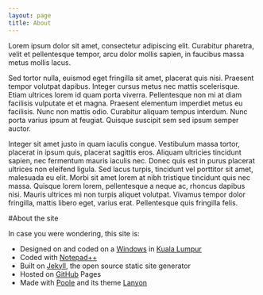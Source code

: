 ```yaml
---
layout: page
title: About
---
```


<p class="message">
  Lorem ipsum dolor sit amet, consectetur adipiscing elit. Curabitur pharetra, velit et pellentesque tempor, arcu dolor mollis sapien, in faucibus massa metus mollis lacus.
</p>

Sed tortor nulla, euismod eget fringilla sit amet, placerat quis nisi. Praesent tempor volutpat dapibus. Integer cursus metus nec mattis scelerisque. Etiam ultrices lorem id quam porta viverra. Pellentesque non mi at diam facilisis vulputate et et magna. Praesent elementum imperdiet metus eu facilisis. Nunc non mattis odio. Curabitur aliquam tempus interdum. Nunc porta varius ipsum at feugiat. Quisque suscipit sem sed ipsum semper auctor.

Integer sit amet justo in quam iaculis congue. Vestibulum massa tortor, placerat in ipsum quis, placerat sagittis eros. Aliquam ultricies tincidunt sapien, nec fermentum mauris iaculis nec. Donec quis est in purus placerat ultrices non eleifend ligula. Sed lacus turpis, tincidunt vel porttitor sit amet, malesuada eu elit. Morbi sit amet lorem at nibh tristique tincidunt quis nec massa. Quisque lorem lorem, pellentesque a neque ac, rhoncus dapibus nisi. Mauris ultrices mi non turpis aliquet volutpat. Vivamus tempor dolor fringilla, mattis libero eget, varius erat. Pellentesque quis fringilla felis.

#About the site

In case you were wondering, this site is:
+ Designed on and coded on a [Windows]() in [Kuala Lumpur]()
+ Coded with [Notepad++]()
+ Built on [Jekyll](), the open source static site generator
+ Hosted on [GitHub]() Pages
+ Made with [Poole]() and its theme [Lanyon]()

